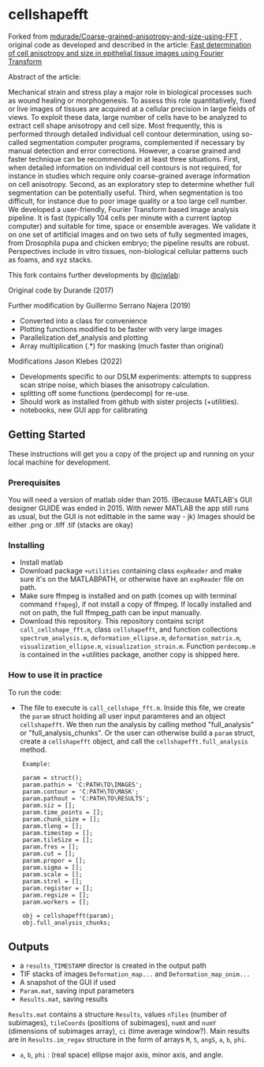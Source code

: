 # cellshapefft

Forked from [mdurade/Coarse-grained-anisotropy-and-size-using-FFT](https://github.com/mdurande/coarse-grained-anisotropy-and-size-using-FFT) , original code 
as developed and described in the article: 
    [Fast determination of cell anisotropy and size in epithelial tissue images using Fourier Transform](https://doi.org/10.1103/physreve.99.062401)

Abstract of the article:

Mechanical strain and stress play a major role in biological processes such as wound healing or
morphogenesis. To assess this role quantitatively, fixed or live images of tissues are acquired at a
cellular precision in large fields of views. To exploit these data, large number of cells have to be
analyzed to extract cell shape anisotropy and cell size. Most frequently, this is performed through
detailed individual cell contour determination, using so-called segmentation computer programs,
complemented if necessary by manual detection and error corrections. However, a coarse grained and
faster technique can be recommended in at least three situations. First, when detailed information
on individual cell contours is not required, for instance in studies which require only coarse-grained
average information on cell anisotropy. Second, as an exploratory step to determine whether full
segmentation can be potentially useful. Third, when segmentation is too difficult, for instance due to
poor image quality or a too large cell number. We developed a user-friendly, Fourier Transform based
image analysis pipeline. It is fast (typically 104 cells per minute with a current laptop computer) and
suitable for time, space or ensemble averages. We validate it on one set of artificial images and on
two sets of fully segmented images, from Drosophila pupa and chicken embryo; the pipeline results
are robust. Perspectives include in vitro tissues, non-biological cellular patterns such as foams, and
xyz stacks.

This fork contains further developments by [@cjwlab](https://github.com/cjwlab):

Original code by Durande (2017)
    
Further modification by Guillermo Serrano Najera (2019)
* Converted into a class for convenience
* Plotting functions modified to be faster with very large images
* Parallelization def_analysis and plotting
* Array multiplication (.*) for masking (much faster than original)

Modifications Jason Klebes (2022)
* Developments specific to our DSLM experiments: attempts to suppress scan stripe noise, which biases the anisotropy calculation.
* splitting off some functions (perdecomp) for re-use.
* Should work as installed from github with sister projects (+utilities).
* notebooks, new GUI app for calibrating

## Getting Started

These instructions will get you a copy of the project up and running on your local machine for development.

### Prerequisites

You will need a version of matlab older than 2015. (Because MATLAB's GUI designer GUIDE was ended in 2015.  With newer MATLAB the app still runs as usual, but the GUI is not edittable in the same way - jk)
Images should be either .png or .tiff .tif (stacks are okay) 

### Installing
* Install matlab 
* Download package ``+utilities`` containing class ``expReader`` and make sure it's on the MATLABPATH, or otherwise have an ``expReader`` file on path.
* Make sure ffmpeg is installed and on path (comes up with terminal command ``ffmpeg``), if not install a copy of ffmpeg.  If locally installed and not on path, the full ffmpeg_path can be input manually.
* Download this repository.  This repository contains script ``call_cellshape_fft.m``, class ``cellshapefft``, and function collections ``spectrum_analysis.m``, ``deformation_ellipse.m``, ``deformation_matrix.m``, ``visualization_ellipse.m``, ``visualization_strain.m``.  Function ``perdecomp.m`` is contained in the +utilities package, another copy is shipped here.

### How to use it in practice
To run the code:
* The file to execute is ``call_cellshape_fft.m``.  Inside this file, we create the ``param`` struct holding all user input paramteres and an object ``cellshapefft``. We then run the analysis by calling method "full_analysis" or "full_analysis_chunks".  Or the user can otherwise build a ``param`` struct, create a  ``cellshapefft``  object, and call the ``cellshapefft.full_analysis`` method.
        
```
    Example:
    
    param = struct();
    param.pathin = 'C:PATH\TO\IMAGES';
    param.contour = 'C:PATH\TO\MASK';
    param.pathout = 'C:PATH\TO\RESULTS';
    param.siz = [];
    param.time_points = [];
    param.chunk_size = [];
    param.tleng = [];
    param.timestep = [];
    param.tileSize = [];
    param.fres = [];
    param.cut = [];
    param.propor = [];
    param.sigma = [];
    param.scale = [];
    param.strel = [];
    param.register = [];
    param.regsize = [];
    param.workers = [];

    obj = cellshapefft(param);
    obj.full_analysis_chunks;

```

## Outputs

* a ``results_TIMESTAMP`` director is created in the output path
* TIF stacks of images ``Deformation_map...`` and ``Deformation_map_onim...``
* A snapshot of the GUI if used
* ``Param.mat``, saving input parameters
* ``Results.mat``, saving results

``Results.mat`` contains a structure ``Results``, values ``nTiles`` (number of subimages), ``tileCoords`` (positions of subimages), ``numX`` and ``numY`` (dimensions of subimages array), ``ci`` (time average window?).  Main results are in ``Results.im_regav`` structure in the form of arrays ``M``, ``S``, ``angS``, ``a``, ``b``, ``phi``.
* ``a``, ``b``, ``phi`` : (real space) ellipse major axis, minor axis, and angle.
